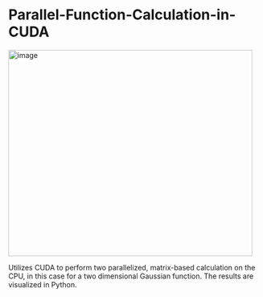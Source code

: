 # Parallel-Function-Calculation-in-CUDA

<img width="485" height="410" alt="image" src="https://github.com/user-attachments/assets/b5662e8a-f35f-443b-86e0-bce85a66799b" />

Utilizes CUDA to perform two parallelized, matrix-based calculation on the CPU, in this case for a two dimensional Gaussian function. The results are visualized in Python.
